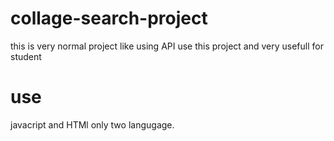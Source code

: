 # collage-search-project
this is very normal project like using API use this project and very usefull for student
# use
javacript and HTMl only two langugage.